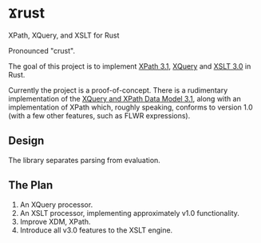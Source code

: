 # Ϫrust

XPath, XQuery, and XSLT for Rust

Pronounced "crust".

The goal of this project is to implement [XPath 3.1](https://www.w3.org/TR/xpath-31/), [XQuery]() and [XSLT 3.0](http://www.w3.org/TR/xslt-30/) in Rust.

Currently the project is a proof-of-concept. There is a rudimentary implementation of the [XQuery and XPath Data Model 3.1](https://www.w3.org/TR/xpath-datamodel-31/), along with an implementation of XPath which, roughly speaking, conforms to version 1.0 (with a few other features, such as FLWR expressions).

## Design

The library separates parsing from evaluation.

## The Plan

1. An XQuery processor.
2. An XSLT processor, implementing approximately v1.0 functionality.
3. Improve XDM, XPath.
4. Introduce all v3.0 features to the XSLT engine.


